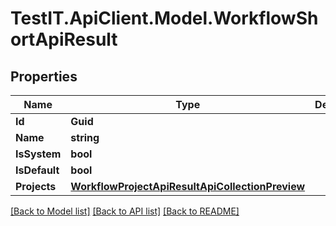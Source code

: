 # TestIT.ApiClient.Model.WorkflowShortApiResult

## Properties

Name | Type | Description | Notes
------------ | ------------- | ------------- | -------------
**Id** | **Guid** |  | 
**Name** | **string** |  | 
**IsSystem** | **bool** |  | 
**IsDefault** | **bool** |  | 
**Projects** | [**WorkflowProjectApiResultApiCollectionPreview**](WorkflowProjectApiResultApiCollectionPreview.md) |  | 

[[Back to Model list]](../README.md#documentation-for-models) [[Back to API list]](../README.md#documentation-for-api-endpoints) [[Back to README]](../README.md)

